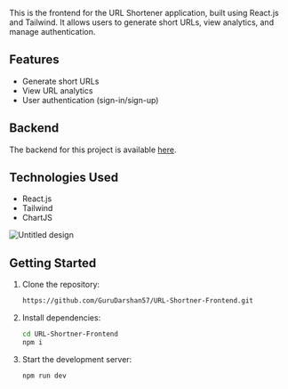 This is the frontend for the URL Shortener application, built using React.js and Tailwind. It allows users to generate short URLs, view analytics, and manage authentication.

## Features

- Generate short URLs
- View URL analytics
- User authentication (sign-in/sign-up)

## Backend

The backend for this project is available [here](https://github.com/GuruDarshan57/URL-Shortner-Backend).

## Technologies Used

- React.js
- Tailwind
- ChartJS


![Untitled design](https://github.com/user-attachments/assets/9f244d1a-b1da-4564-aab0-db200dd72463)


## Getting Started

1. Clone the repository:
    ```bash
    https://github.com/GuruDarshan57/URL-Shortner-Frontend.git
    ```
2. Install dependencies:
    ```bash
    cd URL-Shortner-Frontend
    npm i
    ```
3. Start the development server:
    ```bash
    npm run dev
    ```

